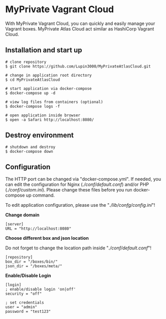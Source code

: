 # MyPrivate Vagrant Cloud

With MyPrivate Vagrant Cloud, you can quickly and easily manage your Vagrant boxes. MyPrivate Atlas Cloud act similar as HashiCorp Vagrant Cloud.

## Installation and start up

```shell
# clone repository
$ git clone https://github.com/Lupin3000/MyPrivateAtlasCloud.git

# change in application root directory
$ cd MyPrivateAtlasCloud

# start application via docker-compose
$ docker-compose up -d

# view log files from containers (optional)
$ docker-compose logs -f

# open application inside browser
$ open -a Safari http://localhost:8080/
```

## Destroy environment

```shell
# shutdown and destroy
$ docker-compose down
```

## Configuration

The HTTP port can be changed via "docker-compose.yml". If needed, you can edit the configuration for Nginx (_./conf/default.conf_) and/or PHP (_./conf/custom.ini_). Please change these files before you run docker-compose up command.

To edit application configuration, please use the "_./lib/confg/config.ini_"! 

**Change domain**

```
[server]
URL = "http://localhost:8080"
```

**Choose different box and json location**

Do not forget to change the location path inside "_./conf/default.conf_"!

```
[repository]
box_dir = "/boxes/bin/"
json_dir = "/boxes/meta/"
```

**Enable/Disable Login**

```
[login]
; enable/disable login 'on|off'
security = "off"

; set credentials
user = "admin"
password = "test123"
```
